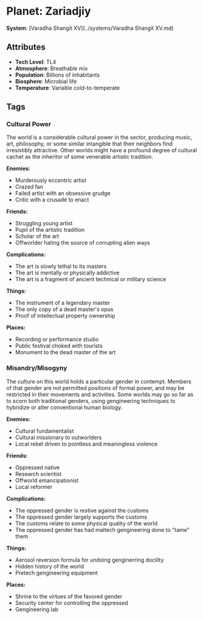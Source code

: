 # Planet: Zariadjiy

**System**: [Varadha Shangit XV](../systems/Varadha Shangit XV.md)

## Attributes
- **Tech Level**: TL4
- **Atmosphere**: Breathable mix
- **Population**: Billions of inhabitants
- **Biosphere**: Microbial life
- **Temperature**: Variable cold-to-temperate

## Tags

### Cultural Power

The world is a considerable cultural power in the sector, producing music, art, philosophy, or some similar intangible that their neighbors find irresistibly attractive. Other worlds might have a profound degree of cultural cachet as the inheritor of some venerable artistic tradition.

**Enemies:**
- Murderously eccentric artist
- Crazed fan
- Failed artist with an obsessive grudge
- Critic with a crusade to enact

**Friends:**
- Struggling young artist
- Pupil of the artistic tradition
- Scholar of the art
- Offworlder hating the source of corrupting alien ways

**Complications:**
- The art is slowly lethal to its masters
- The art is mentally or physically addictive
- The art is a fragment of ancient technical or military science

**Things:**
- The instrument of a legendary master
- The only copy of a dead master's opus
- Proof of intellectual property ownership

**Places:**
- Recording or performance studio
- Public festival choked with tourists
- Monument to the dead master of the art

### Misandry/Misogyny

The culture on this world holds a particular gender in contempt. Members of that gender are not permitted positions of formal power, and may be restricted in their movements and activities. Some worlds may go so far as to scorn both traditional genders, using gengineering techniques to hybridize or alter conventional human biology.

**Enemies:**
- Cultural fundamentalist
- Cultural missionary to outworlders
- Local rebel driven to pointless and meaningless violence

**Friends:**
- Oppressed native
- Research scientist
- Offworld emancipationist
- Local reformer

**Complications:**
- The oppressed gender is restive against the customs
- The oppressed gender largely supports the customs
- The customs relate to some physical quality of the world
- The oppressed gender has had maltech gengineering done to "tame" them

**Things:**
- Aerosol reversion formula for undoing genginerring docility
- Hidden history of the world
- Pretech gengineering equipment

**Places:**
- Shrine to the virtues of the favored gender
- Security center for controlling the oppressed
- Gengineering lab
